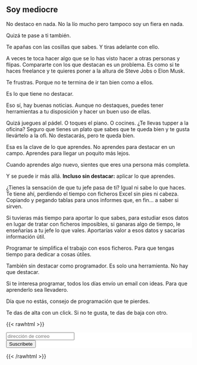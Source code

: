 ## Soy mediocre

No destaco en nada. No la lío mucho pero tampoco soy un fiera en nada. 

Quizá te pase a ti también. 

Te apañas con las cosillas que sabes. Y tiras adelante con ello. 

A veces te toca hacer algo que se lo has visto hacer a otras personas y flipas. Compararte con los que destacan es un problema. Es como si te haces freelance y te quieres poner a la altura de Steve Jobs o Elon Musk. 

Te frustras. Porque no te termina de ir tan bien como a ellos. 

Es lo que tiene no destacar. 

Eso sí, hay buenas noticias. Aunque no destaques, puedes tener herramientas a tu disposición y hacer un buen uso de ellas. 

Quizá juegues al pádel. O toques el piano. O cocines. ¿Te llevas tupper a la oficina? Seguro que tienes un plato que sabes que te queda bien y te gusta llevártelo a la ofi. No destacarás, pero te queda bien. 

Esa es la clave de lo que aprendes. No aprendes para destacar en un campo. Aprendes para llegar un poquito más lejos. 

Cuando aprendes algo nuevo, sientes que eres una persona más completa. 

Y se puede ir más allá. **Incluso sin destacar:** aplicar lo que aprendes.

¿Tienes la sensación de que tu jefe pasa de ti? Igual ni sabe lo que haces. Te tiene ahí, perdiendo el tiempo con ficheros Excel sin pies ni cabeza. Copiando y pegando tablas para unos informes que, en fin... a saber si sirven. 

Si tuvieras más tiempo para aportar lo que sabes, para estudiar esos datos en lugar de tratar con ficheros imposibles, si ganaras algo de tiempo, le enseñarías a tu jefe lo que vales. Aportarías valor a esos datos y sacarías información útil.

Programar te simplifica el trabajo con esos ficheros. Para que tengas tiempo para dedicar a cosas útiles. 

También sin destacar como programador. Es solo una herramienta. No hay que destacar.

Si te interesa programar, todos los días envío un email con ideas. Para que aprenderlo sea llevadero. 

Día que no estás, consejo de programación que te pierdes.

Te das de alta con un click. Si no te gusta, te das de baja con otro.

{{< rawhtml >}}
<!-- Begin Mailchimp Signup Form -->
<link href="//cdn-images.mailchimp.com/embedcode/horizontal-slim-10_7_dtp.css" rel="stylesheet" type="text/css">
<style type="text/css">
	#mc_embed_signup{background:#fff; clear:left; font:14px Helvetica,Arial,sans-serif; width:100%;}
</style>
<div id="mc_embed_signup">
<form action="https://gmail.us20.list-manage.com/subscribe/post?u=de9d714d023c472c9981ba7c0&amp;id=f857732e7c" method="post" id="mc-embedded-subscribe-form" name="mc-embedded-subscribe-form" class="validate" target="_blank" novalidate>
<div id="mc_embed_signup_scroll">
<input type="email" value="" name="EMAIL" class="email" id="mce-EMAIL" placeholder="dirección de correo" required>
    <!-- real people should not fill this in and expect good things - do not remove this or risk form bot signups-->
    <div style="position: absolute; left: -5000px;" aria-hidden="true"><input type="text" name="b_de9d714d023c472c9981ba7c0_f857732e7c" tabindex="-1" value=""></div>
        <div class="clear foot">
           <input type="submit" value="Suscríbete" name="subscribe" id="mc-embedded-subscribe" class="button">
        </div>
	    </div>
</form>
</div>
{{< /rawhtml >}}



